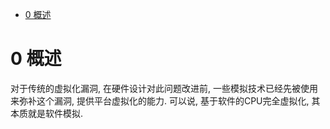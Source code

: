 
<!-- @import "[TOC]" {cmd="toc" depthFrom=1 depthTo=6 orderedList=false} -->

<!-- code_chunk_output -->

* [0 概述](#0-概述)

<!-- /code_chunk_output -->

# 0 概述

对于传统的虚拟化漏洞, 在硬件设计对此问题改进前, 一些模拟技术已经先被使用来弥补这个漏洞, 提供平台虚拟化的能力. 可以说, 基于软件的CPU完全虚拟化, 其本质就是软件模拟. 